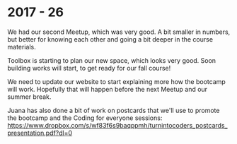# 2017 - 26

We had our second Meetup, which was very good. A bit smaller in numbers, but better for knowing each other and going a bit deeper in the course materials.

Toolbox is starting to plan our new space, which looks very good. Soon building works will start, to get ready for our fall course!

We need to update our website to start explaining more how the bootcamp will work. Hopefully that will happen before the next Meetup and our summer break.

Juana has also done a bit of work on postcards that we'll use to promote the bootcamp and the Coding for everyone sessions: https://www.dropbox.com/s/wf83f6s9baqppmh/turnintocoders_postcards_presentation.pdf?dl=0